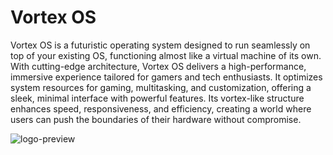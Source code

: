   # Vortex OS
  Vortex OS is a futuristic operating system designed to run seamlessly on top of your existing OS, functioning almost like a virtual machine of its own. With cutting-edge architecture, Vortex OS delivers a high-performance, immersive experience tailored for gamers and tech enthusiasts. It optimizes system resources for gaming, multitasking, and customization, offering a sleek, minimal interface with powerful features. Its vortex-like structure enhances speed, responsiveness, and efficiency, creating a world where users can push the boundaries of their hardware without compromise.



  ![logo-preview](https://github.com/user-attachments/assets/86b54fbf-4bdc-46f3-a678-0c4a935022e8)


